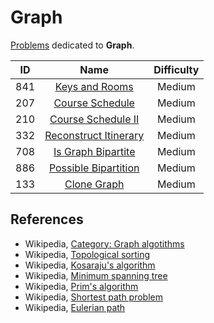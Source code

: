 # Graph

[Problems](https://leetcode.com/tag/graph/) dedicated to **Graph**.

|  ID   |                                     Name                                      | Difficulty |
| :---: | :---------------------------------------------------------------------------: | :--------: |
|  841  |        [Keys and Rooms](https://leetcode.com/problems/keys-and-rooms/)        |   Medium   |
|  207  |       [Course Schedule](https://leetcode.com/problems/course-schedule/)       |   Medium   |
|  210  |    [Course Schedule II](https://leetcode.com/problems/course-schedule-ii/)    |   Medium   |
|  332  | [Reconstruct Itinerary](https://leetcode.com/problems/reconstruct-itinerary/) |   Medium   |
|  708  |    [Is Graph Bipartite](https://leetcode.com/problems/is-graph-bipartite/)    |   Medium   |
|  886  |  [Possible Bipartition](https://leetcode.com/problems/possible-bipartition/)  |   Medium   |
|  133  |           [Clone Graph](https://leetcode.com/problems/clone-graph/)           |   Medium   |

## References

* Wikipedia, [Category: Graph algotithms](https://en.wikipedia.org/wiki/Category:Graph_algorithms)
* Wikipedia, [Topological sorting](https://en.wikipedia.org/wiki/Topological_sorting)
* Wikipedia, [Kosaraju's algorithm](https://en.wikipedia.org/wiki/Kosaraju%27s_algorithm)
* Wikipedia, [Minimum spanning tree](https://en.wikipedia.org/wiki/Minimum_spanning_tree)
* Wikipedia, [Prim's algorithm](https://en.wikipedia.org/wiki/Prim%27s_algorithm)
* Wikipedia, [Shortest path problem](https://en.wikipedia.org/wiki/Shortest_path_problem)
* Wikipedia, [Eulerian path](https://en.wikipedia.org/wiki/Eulerian_path)
